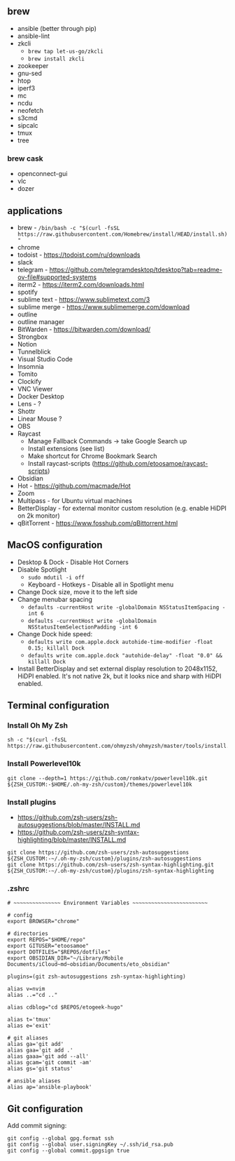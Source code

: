 ## brew
- ansible (better through pip)
- ansible-lint
- zkcli
  - `brew tap let-us-go/zkcli`
  - `brew install zkcli`
- zookeeper
- gnu-sed
- htop
- iperf3
- mc
- ncdu
- neofetch
- s3cmd
- sipcalc
- tmux
- tree

### brew cask
- openconnect-gui
- vlc
- dozer

## applications
- brew - `/bin/bash -c "$(curl -fsSL https://raw.githubusercontent.com/Homebrew/install/HEAD/install.sh)"`
- chrome
- todoist - https://todoist.com/ru/downloads
- slack
- telegram - https://github.com/telegramdesktop/tdesktop?tab=readme-ov-file#supported-systems
- iterm2 - https://iterm2.com/downloads.html
- spotify
- sublime text - https://www.sublimetext.com/3
- sublime merge - https://www.sublimemerge.com/download
- outline
- outline manager
- BitWarden - https://bitwarden.com/download/
- Strongbox
- Notion
- Tunnelblick
- Visual Studio Code
- Insomnia
- Tomito
- Clockify
- VNC Viewer
- Docker Desktop
- Lens - ?
- Shottr
- Linear Mouse ?
- OBS
- Raycast
  - Manage Fallback Commands -> take Google Search up
  - Install extensions (see list)
  - Make shortcut for Chrome Bookmark Search
  - Install raycast-scripts (https://github.com/etoosamoe/raycast-scripts)
- Obsidian
- Hot - https://github.com/macmade/Hot
- Zoom
- Multipass - for Ubuntu virtual machines
- BetterDisplay - for external monitor custom resolution (e.g. enable HiDPI on 2k monitor)
- qBitTorrent - https://www.fosshub.com/qBittorrent.html

## MacOS configuration

- Desktop & Dock - Disable Hot Corners
- Disable Spotlight
  - `sudo mdutil -i off`
  - Keyboard - Hotkeys - Disable all in Spotlight menu
- Change Dock size, move it to the left side
- Change menubar spacing
  - `defaults -currentHost write -globalDomain NSStatusItemSpacing -int 6`
  - `defaults -currentHost write -globalDomain NSStatusItemSelectionPadding -int 6`
- Change Dock hide speed:
  - `defaults write com.apple.dock autohide-time-modifier -float 0.15; killall Dock`
  - `defaults write com.apple.dock "autohide-delay" -float "0.0" && killall Dock`
- Install BetterDisplay and set external display resolution to 2048x1152, HiDPI enabled. It's not native 2k, but it looks nice and sharp with HiDPI enabled.

## Terminal configuration

### Install Oh My Zsh
```
sh -c "$(curl -fsSL https://raw.githubusercontent.com/ohmyzsh/ohmyzsh/master/tools/install.sh)"
```

### Install Powerlevel10k
```
git clone --depth=1 https://github.com/romkatv/powerlevel10k.git ${ZSH_CUSTOM:-$HOME/.oh-my-zsh/custom}/themes/powerlevel10k
```

### Install plugins
- https://github.com/zsh-users/zsh-autosuggestions/blob/master/INSTALL.md
- https://github.com/zsh-users/zsh-syntax-highlighting/blob/master/INSTALL.md
```
git clone https://github.com/zsh-users/zsh-autosuggestions ${ZSH_CUSTOM:-~/.oh-my-zsh/custom}/plugins/zsh-autosuggestions
git clone https://github.com/zsh-users/zsh-syntax-highlighting.git ${ZSH_CUSTOM:-~/.oh-my-zsh/custom}/plugins/zsh-syntax-highlighting
```

### .zshrc
```
# ~~~~~~~~~~~~~~~ Environment Variables ~~~~~~~~~~~~~~~~~~~~~~~~

# config
export BROWSER="chrome"

# directories
export REPOS="$HOME/repo"
export GITUSER="etoosamoe"
export DOTFILES="$REPOS/dotfiles"
export OBSIDIAN_DIR="~/Library/Mobile Documents/iCloud~md~obsidian/Documents/eto_obsidian"

plugins=(git zsh-autosuggestions zsh-syntax-highlighting)

alias v=nvim
alias ..="cd .."

alias cdblog="cd $REPOS/etogeek-hugo"

alias t='tmux'
alias e='exit'

# git aliases
alias ga='git add'
alias gaa='git add .'
alias gaaa='git add --all'
alias gcam='git commit -am'
alias gs='git status'

# ansible aliases
alias ap='ansible-playbook'
```

## Git configuration

Add commit signing:
```
git config --global gpg.format ssh
git config --global user.signingKey ~/.ssh/id_rsa.pub
git config --global commit.gpgsign true
```